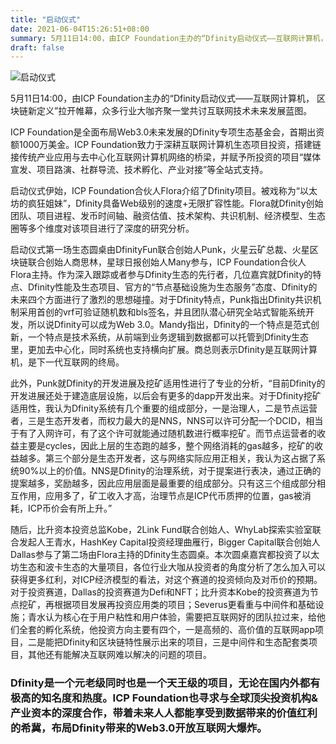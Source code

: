 ```yaml
---
title: "启动仪式"
date: 2021-06-04T15:26:51+08:00
summary: 5月11日14:00，由ICP Foundation主办的“Dfinity启动仪式——互联网计算机， 区块链新定义”拉开帷幕，众多行业大咖齐聚一堂共讨互联网技术未来发展蓝图。ICP Foundation是全面布局Web3.0未来发展的Dfinity专项生态基金会，首期出资额1000万美金
draft: false
---
```

![](https://storageapi.fleek.co/lyswifter-team-bucket/posts/setup-event.jpg "启动仪式")

5月11日14:00，由ICP Foundation主办的“Dfinity启动仪式——互联网计算机， 区块链新定义”拉开帷幕，众多行业大咖齐聚一堂共讨互联网技术未来发展蓝图。

ICP Foundation是全面布局Web3.0未来发展的Dfinity专项生态基金会，首期出资额1000万美金。ICP Foundation致力于深耕互联网计算机生态项目投资，搭建链接传统产业应用与去中心化互联网计算机网络的桥梁，并赋予所投资的项目“媒体宣发、项目路演、社群导流、技术孵化、产业对接”等全站式支持。

启动仪式伊始，ICP Foundation合伙人Flora介绍了Dfinity项目。被戏称为“以太坊的疯狂姐妹”，Dfinity具备Web级别的速度+无限扩容性能。Flora就Dfinity创始团队、项目进程、发币时间轴、融资估值、技术架构、共识机制、经济模型、生态圈等多个维度对该项目进行了深度的研究分析。

启动仪式第一场生态圆桌由DfinityFun联合创始人Punk，火星云矿总裁、火星区块链联合创始人商思林，星球日报创始人Many参与，ICP Foundation合伙人Flora主持。作为深入跟踪或者参与Dfinity生态的先行者，几位嘉宾就Dfinity的特点、Dfinity性能及生态项目、官方的“节点基础设施为生态服务”态度、Dfinity的未来四个方面进行了激烈的思想碰撞。对于Dfinity特点，Punk指出Dfinity共识机制采用首创的vrf可验证随机数和bls签名，并且团队潜心研究全站式智能系统开发，所以说Dfinity可以成为Web 3.0。Mandy指出，Dfinity的一个特点是范式创新，一个特点是技术系统，从前端到业务逻辑到数据都可以托管到Dfinity生态里，更加去中心化，同时系统也支持横向扩展。商总则表示Dfinity是互联网计算机，是下一代互联网的终局。

此外，Punk就Dfinity的开发进展及挖矿适用性进行了专业的分析，“目前Dfinity的开发进展还处于建造底层设施，以后会有更多的dapp开发出来。对于Dfinity挖矿适用性，我认为Dfinity系统有几个重要的组成部分，一是治理人，二是节点运营者，三是生态开发者，而权力最大的是NNS，NNS可以许可分配一个DCID，相当于有了入网许可，有了这个许可就能通过随机数进行概率挖矿。而节点运营者的收益主要是cycles，因此上层的生态跑的越多，整个网络消耗的gas越多，挖矿的收益越多。第三个部分是生态开发者，这与网络实际应用正相关，我认为这占据了系统90%以上的价值。NNS是Dfinity的治理系统，对于提案进行表决，通过正确的提案越多，奖励越多，因此应用层面是最重要的组成部分。只有这三个组成部分相互作用，应用多了，矿工收入才高，治理节点是ICP代币质押的位置，gas被消耗，ICP币价会有所上升。”

随后，比升资本投资总监Kobe，2Link Fund联合创始人、WhyLab探索实验室联合发起人王青水，HashKey Capital投资经理曲雁行，Bigger Capital联合创始人Dallas参与了第二场由Flora主持的Dfinity生态圆桌。本次圆桌嘉宾都投资了以太坊生态和波卡生态的大量项目，各位行业大咖从投资者的角度分析了怎么加入可以获得更多红利，对ICP经济模型的看法，对这个赛道的投资倾向及对币价的预期。对于投资赛道，Dallas的投资赛道为Defi和NFT；比升资本Kobe的投资赛道为节点挖矿，再根据项目发展再投资应用类的项目；Severus更看重与中间件和基础设施；青水认为核心在于用户粘性和用户体验，需要把互联网好的团队拉过来，给他们全套的孵化系统，他投资方向主要有四个，一是高频的、高价值的互联网app项目，二是能把Dfinity和区块链特性展示出来的项目，三是中间件和生态配套类项目，其他还有能解决互联网难以解决的问题的项目。

### Dfinity是一个元老级同时也是一个天王级的项目，无论在国内外都有极高的知名度和热度。ICP Foundation也寻求与全球顶尖投资机构&产业资本的深度合作，带着未来人人都能享受到数据带来的价值红利的希冀，布局Dfinity带来的Web3.0开放互联网大爆炸。

